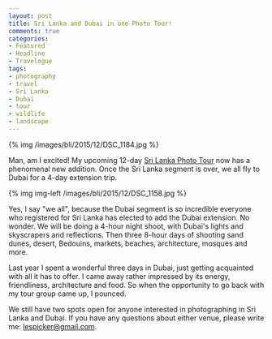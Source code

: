 ```yaml
---
layout: post
title: Sri Lanka and Dubai in one Photo Tour!
comments: true
categories:
- Featured
- Headline
- Travelogue
tags:
- photography
- travel
- Sri Lanka
- Dubai
- tour
- wildlife
- landscape
---
```


{% img /images/bli/2015/12/DSC_1184.jpg %}

Man, am I excited! My upcoming 12-day [Sri Lanka Photo Tour](http://www.lesterpickerphoto.com/workshops/upcoming-workshops.html#srilanka) now has a phenomenal new addition. Once the Sri Lanka segment is over, we all fly to Dubai for a 4-day extension trip. 

<!--more-->

{% img img-left /images/bli/2015/12/DSC_1158.jpg %}

Yes, I say "we all", because the Dubai segment is so incredible everyone who registered for Sri Lanka has elected to add the Dubai extension. No wonder. We will be doing a 4-hour night shoot, with Dubai's lights and skyscrapers and reflections. Then three 8-hour days of shooting sand dunes, desert, Bedouins, markets, beaches, architecture, mosques and more. 

Last year I spent a wonderful three days in Dubai, just getting acquainted with all it has to offer. I came away rather impressed by its energy, friendliness, architecture and food. So when the opportunity to go back with my tour group came up, I pounced. 

We still have two spots open for anyone interested in photographing in Sri Lanka and Dubai. If you have any questions about either venue, please write me: lespicker@gmail.com. 



